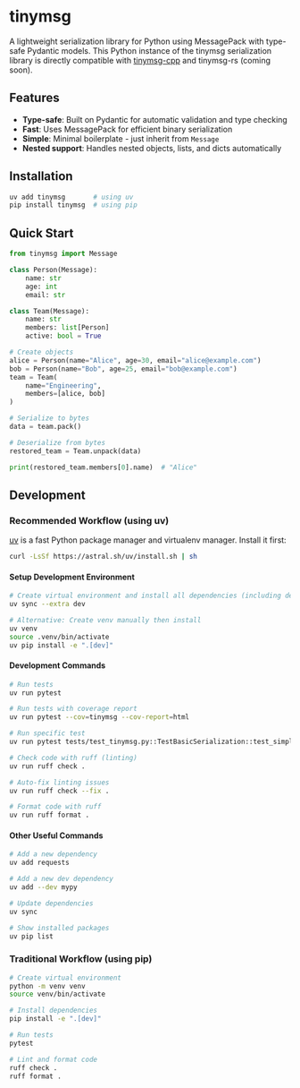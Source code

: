 # tinymsg

A lightweight serialization library for Python using MessagePack with type-safe Pydantic models. This Python instance of the tinymsg serialization library is directly compatible with [tinymsg-cpp](https://github.com/alangshur/tinymsg-cpp) and tinymsg-rs (coming soon).

## Features

- **Type-safe**: Built on Pydantic for automatic validation and type checking
- **Fast**: Uses MessagePack for efficient binary serialization
- **Simple**: Minimal boilerplate - just inherit from `Message`
- **Nested support**: Handles nested objects, lists, and dicts automatically

## Installation

```bash
uv add tinymsg       # using uv
pip install tinymsg  # using pip
```

## Quick Start

```python
from tinymsg import Message

class Person(Message):
    name: str
    age: int
    email: str

class Team(Message):
    name: str
    members: list[Person]
    active: bool = True

# Create objects
alice = Person(name="Alice", age=30, email="alice@example.com")
bob = Person(name="Bob", age=25, email="bob@example.com")
team = Team(
    name="Engineering", 
    members=[alice, bob]
)

# Serialize to bytes
data = team.pack()

# Deserialize from bytes
restored_team = Team.unpack(data)

print(restored_team.members[0].name)  # "Alice"
```

## Development

### Recommended Workflow (using uv)

[uv](https://github.com/astral-sh/uv) is a fast Python package manager and virtualenv manager. Install it first:

```bash
curl -LsSf https://astral.sh/uv/install.sh | sh
```

#### Setup Development Environment

```bash
# Create virtual environment and install all dependencies (including dev dependencies)
uv sync --extra dev

# Alternative: Create venv manually then install
uv venv
source .venv/bin/activate
uv pip install -e ".[dev]"
```

#### Development Commands

```bash
# Run tests
uv run pytest

# Run tests with coverage report
uv run pytest --cov=tinymsg --cov-report=html

# Run specific test
uv run pytest tests/test_tinymsg.py::TestBasicSerialization::test_simple_message_roundtrip

# Check code with ruff (linting)
uv run ruff check .

# Auto-fix linting issues
uv run ruff check --fix .

# Format code with ruff
uv run ruff format .
```

#### Other Useful Commands

```bash
# Add a new dependency
uv add requests

# Add a new dev dependency
uv add --dev mypy

# Update dependencies
uv sync

# Show installed packages
uv pip list
```

### Traditional Workflow (using pip)

```bash
# Create virtual environment
python -m venv venv
source venv/bin/activate

# Install dependencies
pip install -e ".[dev]"

# Run tests
pytest

# Lint and format code
ruff check .
ruff format .
```
